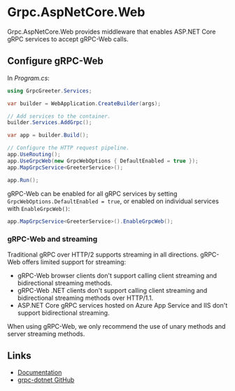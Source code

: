 # Grpc.AspNetCore.Web

Grpc.AspNetCore.Web provides middleware that enables ASP.NET Core gRPC services to accept gRPC-Web calls.

## Configure gRPC-Web

In *Program.cs*:

```csharp
using GrpcGreeter.Services;

var builder = WebApplication.CreateBuilder(args);

// Add services to the container.
builder.Services.AddGrpc();

var app = builder.Build();

// Configure the HTTP request pipeline.
app.UseRouting();
app.UseGrpcWeb(new GrpcWebOptions { DefaultEnabled = true });
app.MapGrpcService<GreeterService>();

app.Run();
```

gRPC-Web can be enabled for all gRPC services by setting `GrpcWebOptions.DefaultEnabled = true`, or enabled on individual services with `EnableGrpcWeb()`:

```csharp
app.MapGrpcService<GreeterService>().EnableGrpcWeb();
```

### gRPC-Web and streaming

Traditional gRPC over HTTP/2 supports streaming in all directions. gRPC-Web offers limited support for streaming:

* gRPC-Web browser clients don't support calling client streaming and bidirectional streaming methods.
* gRPC-Web .NET clients don't support calling client streaming and bidirectional streaming methods over HTTP/1.1.
* ASP.NET Core gRPC services hosted on Azure App Service and IIS don't support bidirectional streaming.

When using gRPC-Web, we only recommend the use of unary methods and server streaming methods.

## Links

* [Documentation](https://learn.microsoft.com/aspnet/core/grpc/browser)
* [grpc-dotnet GitHub](https://github.com/grpc/grpc-dotnet)
